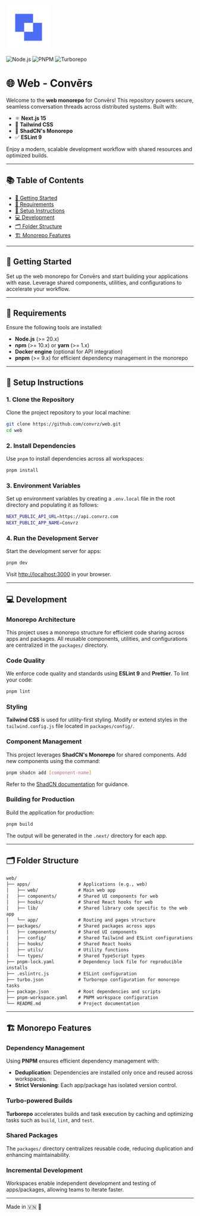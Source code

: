 <img src="./docs/cvz-logo.png" alt="Convrz Logo" width="120" height="120">

![Node.js](https://img.shields.io/badge/node-%3E%3D18.x-green.svg)
![PNPM](https://img.shields.io/badge/pnpm-%3E%3D8.x-yellow.svg)
![Turborepo](https://img.shields.io/badge/turbo-monorepo-orange.svg)

# 🌐 Web - Convērs

Welcome to the **web monorepo** for Convērs! This repository powers secure, seamless conversation threads across distributed systems. Built with:
- ⚛️ **Next.js 15**
- 🎨 **Tailwind CSS**
- 🧩 **ShadCN's Monorepo**
- ✅ **ESLint 9**

Enjoy a modern, scalable development workflow with shared resources and optimized builds.

---

## 📚 Table of Contents
- [🚀 Getting Started](#-getting-started)
- [🔧 Requirements](#-requirements)
- [📂 Setup Instructions](#-setup-instructions)
- [💻 Development](#-development)
- [🗂️ Folder Structure](#️-folder-structure)
- [🏗️ Monorepo Features](#️-monorepo-features)

---

## 🚀 Getting Started
Set up the web monorepo for Convērs and start building your applications with ease. Leverage shared components, utilities, and configurations to accelerate your workflow.

---

## 🔧 Requirements
Ensure the following tools are installed:
- **Node.js** (>= 20.x)
- **npm** (>= 10.x) or **yarn** (>= 1.x)
- **Docker engine** (optional for API integration)
- **pnpm** (>= 9.x) for efficient dependency management in the monorepo

---

## 📂 Setup Instructions

### 1. Clone the Repository
Clone the project repository to your local machine:
```bash
git clone https://github.com/convrz/web.git
cd web
```

### 2. Install Dependencies
Use `pnpm` to install dependencies across all workspaces:
```bash
pnpm install
```

### 3. Environment Variables
Set up environment variables by creating a `.env.local` file in the root directory and populating it as follows:
```bash
NEXT_PUBLIC_API_URL=https://api.convrz.com
NEXT_PUBLIC_APP_NAME=Convrz
```

### 4. Run the Development Server
Start the development server for apps:
```bash
pnpm dev
```
Visit [http://localhost:3000](http://localhost:3000) in your browser.

---

## 💻 Development

### Monorepo Architecture
This project uses a monorepo structure for efficient code sharing across apps and packages. All reusable components, utilities, and configurations are centralized in the `packages/` directory.

### Code Quality
We enforce code quality and standards using **ESLint 9** and **Prettier**. To lint your code:
```bash
pnpm lint
```

### Styling
**Tailwind CSS** is used for utility-first styling. Modify or extend styles in the `tailwind.config.js` file located in `packages/config/`.

### Component Management
This project leverages **ShadCN's Monorepo** for shared components. Add new components using the command:
```bash
pnpm shadcn add [component-name]
```
Refer to the [ShadCN documentation](https://ui.shadcn.com/docs) for guidance.

### Building for Production
Build the application for production:
```bash
pnpm build
```
The output will be generated in the `.next/` directory for each app.

---

## 🗂️ Folder Structure
```plaintext
web/
├── apps/                  # Applications (e.g., web)
│   ├── web/               # Main web app
│   ├── components/        # Shared UI components for web
│   ├── hooks/             # Shared React hooks for web
│   ├── lib/               # Shared library code specific to the web app
│   └── app/               # Routing and pages structure
├── packages/              # Shared packages across apps
│   ├── components/        # Shared UI components
│   ├── config/            # Shared Tailwind and ESLint configurations
│   ├── hooks/             # Shared React hooks
│   ├── utils/             # Utility functions
│   └── types/             # Shared TypeScript types
├── pnpm-lock.yaml         # Dependency lock file for reproducible installs
├── .eslintrc.js           # ESLint configuration
├── turbo.json             # Turborepo configuration for monorepo tasks
├── package.json           # Root dependencies and scripts
├── pnpm-workspace.yaml    # PNPM workspace configuration
└── README.md              # Project documentation
```

---

## 🏗️ Monorepo Features

### Dependency Management
Using **PNPM** ensures efficient dependency management with:
- **Deduplication**: Dependencies are installed only once and reused across workspaces.
- **Strict Versioning**: Each app/package has isolated version control.

### Turbo-powered Builds
**Turborepo** accelerates builds and task execution by caching and optimizing tasks such as `build`, `lint`, and `test`.

### Shared Packages
The `packages/` directory centralizes reusable code, reducing duplication and enhancing maintainability.

### Incremental Development
Workspaces enable independent development and testing of apps/packages, allowing teams to iterate faster.

---

Made in 🇻🇳 🚀


